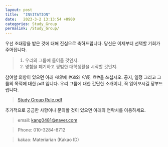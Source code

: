 ```yaml
---
layout: post
title:  "INVITATION"
date:   2023-3-2 13:13:54 +0900
categories: Study_Group
permalink: /Study_Group/
---
```

우선 초대장을 받은 것에 대해 진심으로 축하드립니다.
당신은 이제부터 선택할 기회가 주어집니다.

> 1. 우리의 그룹에 들어올 것인지.
> 2. 명함을 폐기하고 평범한 대학생활을 시작할 것인지.

참여할 의향이 있으면 아래 $메일$에 $번호$와 $이름$, $학번$을 쓰십시오.
공지, 일정 그리고 그룹의 목적에 대한 pdf 입니다. 우리 그룹에 대한 간단한 소개이니, 꼭 읽어보시길 당부드립니다. 
>[Study Group Rule.pdf](https://drive.google.com/file/d/1zZOsN3DLHs14kn_6_sFD2tJGiTbouEz2/view?usp=sharing)

추가적으로 궁금한 사항이나 문의할 것이 있으면 아래의 연락처를 이용하세요.
>email: kang0481@naver.com

>Phone: 010-3284-8712

>kakao: Materiarian (Kakao ID)
